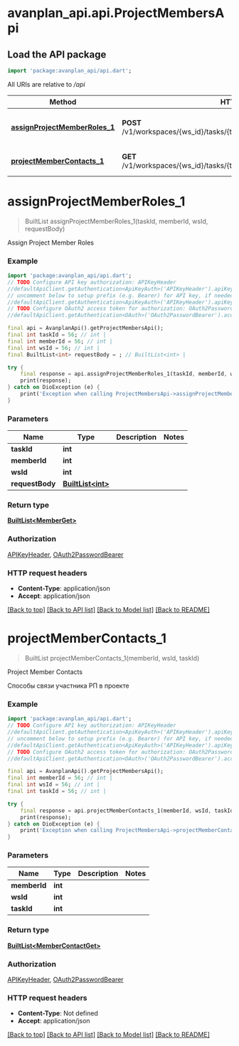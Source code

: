 # avanplan_api.api.ProjectMembersApi

## Load the API package
```dart
import 'package:avanplan_api/api.dart';
```

All URIs are relative to */api*

Method | HTTP request | Description
------------- | ------------- | -------------
[**assignProjectMemberRoles_1**](ProjectMembersApi.md#assignprojectmemberroles_1) | **POST** /v1/workspaces/{ws_id}/tasks/{task_id}/members/{member_id}/roles | Assign Project Member Roles
[**projectMemberContacts_1**](ProjectMembersApi.md#projectmembercontacts_1) | **GET** /v1/workspaces/{ws_id}/tasks/{task_id}/members/{member_id}/contacts | Project Member Contacts


# **assignProjectMemberRoles_1**
> BuiltList<MemberGet> assignProjectMemberRoles_1(taskId, memberId, wsId, requestBody)

Assign Project Member Roles

### Example
```dart
import 'package:avanplan_api/api.dart';
// TODO Configure API key authorization: APIKeyHeader
//defaultApiClient.getAuthentication<ApiKeyAuth>('APIKeyHeader').apiKey = 'YOUR_API_KEY';
// uncomment below to setup prefix (e.g. Bearer) for API key, if needed
//defaultApiClient.getAuthentication<ApiKeyAuth>('APIKeyHeader').apiKeyPrefix = 'Bearer';
// TODO Configure OAuth2 access token for authorization: OAuth2PasswordBearer
//defaultApiClient.getAuthentication<OAuth>('OAuth2PasswordBearer').accessToken = 'YOUR_ACCESS_TOKEN';

final api = AvanplanApi().getProjectMembersApi();
final int taskId = 56; // int | 
final int memberId = 56; // int | 
final int wsId = 56; // int | 
final BuiltList<int> requestBody = ; // BuiltList<int> | 

try {
    final response = api.assignProjectMemberRoles_1(taskId, memberId, wsId, requestBody);
    print(response);
} catch on DioException (e) {
    print('Exception when calling ProjectMembersApi->assignProjectMemberRoles_1: $e\n');
}
```

### Parameters

Name | Type | Description  | Notes
------------- | ------------- | ------------- | -------------
 **taskId** | **int**|  | 
 **memberId** | **int**|  | 
 **wsId** | **int**|  | 
 **requestBody** | [**BuiltList&lt;int&gt;**](int.md)|  | 

### Return type

[**BuiltList&lt;MemberGet&gt;**](MemberGet.md)

### Authorization

[APIKeyHeader](../README.md#APIKeyHeader), [OAuth2PasswordBearer](../README.md#OAuth2PasswordBearer)

### HTTP request headers

 - **Content-Type**: application/json
 - **Accept**: application/json

[[Back to top]](#) [[Back to API list]](../README.md#documentation-for-api-endpoints) [[Back to Model list]](../README.md#documentation-for-models) [[Back to README]](../README.md)

# **projectMemberContacts_1**
> BuiltList<MemberContactGet> projectMemberContacts_1(memberId, wsId, taskId)

Project Member Contacts

Способы связи участника РП в проекте

### Example
```dart
import 'package:avanplan_api/api.dart';
// TODO Configure API key authorization: APIKeyHeader
//defaultApiClient.getAuthentication<ApiKeyAuth>('APIKeyHeader').apiKey = 'YOUR_API_KEY';
// uncomment below to setup prefix (e.g. Bearer) for API key, if needed
//defaultApiClient.getAuthentication<ApiKeyAuth>('APIKeyHeader').apiKeyPrefix = 'Bearer';
// TODO Configure OAuth2 access token for authorization: OAuth2PasswordBearer
//defaultApiClient.getAuthentication<OAuth>('OAuth2PasswordBearer').accessToken = 'YOUR_ACCESS_TOKEN';

final api = AvanplanApi().getProjectMembersApi();
final int memberId = 56; // int | 
final int wsId = 56; // int | 
final int taskId = 56; // int | 

try {
    final response = api.projectMemberContacts_1(memberId, wsId, taskId);
    print(response);
} catch on DioException (e) {
    print('Exception when calling ProjectMembersApi->projectMemberContacts_1: $e\n');
}
```

### Parameters

Name | Type | Description  | Notes
------------- | ------------- | ------------- | -------------
 **memberId** | **int**|  | 
 **wsId** | **int**|  | 
 **taskId** | **int**|  | 

### Return type

[**BuiltList&lt;MemberContactGet&gt;**](MemberContactGet.md)

### Authorization

[APIKeyHeader](../README.md#APIKeyHeader), [OAuth2PasswordBearer](../README.md#OAuth2PasswordBearer)

### HTTP request headers

 - **Content-Type**: Not defined
 - **Accept**: application/json

[[Back to top]](#) [[Back to API list]](../README.md#documentation-for-api-endpoints) [[Back to Model list]](../README.md#documentation-for-models) [[Back to README]](../README.md)

